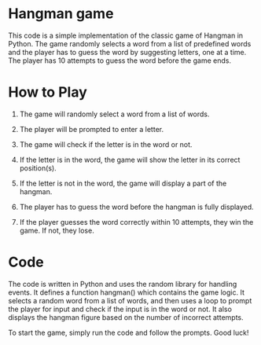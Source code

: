 # Hangman game
This code is a simple implementation of the classic game of Hangman in Python. The game randomly selects a word from a list of predefined words and the player has to guess the word by suggesting letters, one at a time. The player has 10 attempts to guess the word before the game ends.

# How to Play
1. The game will randomly select a word from a list of words.

2. The player will be prompted to enter a letter.

3. The game will check if the letter is in the word or not.

4. If the letter is in the word, the game will show the letter in its correct position(s).

5. If the letter is not in the word, the game will display a part of the hangman.

6. The player has to guess the word before the hangman is fully displayed.

7. If the player guesses the word correctly within 10 attempts, they win the game. If not, they lose.

# Code
The code is written in Python and uses the random library for handling events. It defines a function hangman() which contains the game logic. It selects a random word from a list of words, and then uses a loop to prompt the player for input and check if the input is in the word or not. It also displays the hangman figure based on the number of incorrect attempts.

To start the game, simply run the code and follow the prompts. Good luck!



